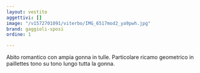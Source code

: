 ```yaml
---
layout: vestito
aggettivi: []
image: "/v1572701091/viterbo/IMG_6517mod2_ya9pwh.jpg"
brand: gaggioli-sposi
ordine: 1

---
```

Abito romantico con ampia gonna  in tulle. Particolare ricamo geometrico in paillettes tono su tono lungo tutta la gonna.